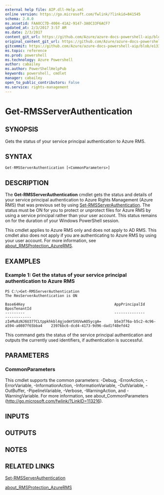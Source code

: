 ```yaml
---
external help file: AIP.dll-Help.xml
online version: https://go.microsoft.com/fwlink/?linkid=841545
schema: 2.0.0
ms.assetid: FAA0CC7D-4004-41A2-9147-3A0C33F6ACF7
updated_at: 2/3/2017 3:57 AM
ms.date: 2/3/2017
content_git_url: https://github.com/Azure/azure-docs-powershell-aip/blob/master/Azure%20Information%20Protection/AIP/vlatest/Get-RMSServerAuthentication.md
original_content_git_url: https://github.com/Azure/azure-docs-powershell-aip/blob/master/Azure%20Information%20Protection/AIP/vlatest/Get-RMSServerAuthentication.md
gitcommit: https://github.com/Azure/azure-docs-powershell-aip/blob/e1336b3bb1bef408441bf75eeb039ef49d5b9fec/Azure%20Information%20Protection/AIP/vlatest/Get-RMSServerAuthentication.md
ms.topic: reference
ms.prod: powershell
ms.technology: Azure Powershell
author: cabailey
ms.author: PowerShellHelpPub
keywords: powershell, cmdlet
manager: cabailey
open_to_public_contributors: False
ms.service: rights-management
---
```


# Get-RMSServerAuthentication

## SYNOPSIS
Gets the status of your service principal authentication to Azure RMS.

## SYNTAX

```
Get-RMSServerAuthentication [<CommonParameters>]
```

## DESCRIPTION
The **Get-RMSServerAuthentication** cmdlet gets the status and details of your service principal authentication to Azure Rights Management (Azure  RMS) that was previous set by using [Set-RMSServerAuthentication](./Set-RMSServerAuthentication.md). The status must be ON for you to protect or unprotect files for Azure RMS by using a service principal rather than your user account. This status remains on for the duration of your Windows PowerShell session.

This cmdlet applies to Azure  RMS only and does not apply to AD RMS. This cmdlet also does not apply if you are authenticating to Azure RMS by using your user account. For more information, see [about_RMSProtection_AzureRMS](./about_RMSProtection_AzureRMS.md).

## EXAMPLES

### Example 1: Get the status of your service principal authentication to Azure RMS
```
PS C:\>Get-RMSServerAuthentication
The RmsServerAuthentication is ON

Base64Key                                         AppPrincipalId                          BposTenantId
---------                                         --------------                          ------------
zIeMu8zNJ6U377CLtppkhkbl4gjodmYSXUVwAO5ycgA=      b5e3f76a-b5c2-4c96-a594-a0807f65bba4    23976bc6-dcd4-4173-9d96-dad1f48efd42
```

This command gets the status of the service principal authentication and outputs the currently used identifiers, if authentication is successful.

## PARAMETERS

### CommonParameters
This cmdlet supports the common parameters: -Debug, -ErrorAction, -ErrorVariable, -InformationAction, -InformationVariable, -OutVariable, -OutBuffer, -PipelineVariable, -Verbose, -WarningAction, and -WarningVariable. For more information, see about_CommonParameters (http://go.microsoft.com/fwlink/?LinkID=113216).

## INPUTS

## OUTPUTS

## NOTES

## RELATED LINKS

[Set-RMSServerAuthentication](xref:AIP/vlatest/Set-RMSServerAuthentication.md)

[about_RMSProtection_AzureRMS](xref:AIP/vlatest/about_RMSProtection_AzureRMS.md)
